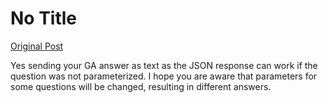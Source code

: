 # No Title

[Original Post](https://discourse.onlinedegree.iitm.ac.in/t/169029/148)

<p>Yes sending your GA answer as text as the JSON response can work if the question was not parameterized. I hope you are aware that parameters for some questions will be changed, resulting in different answers.</p>